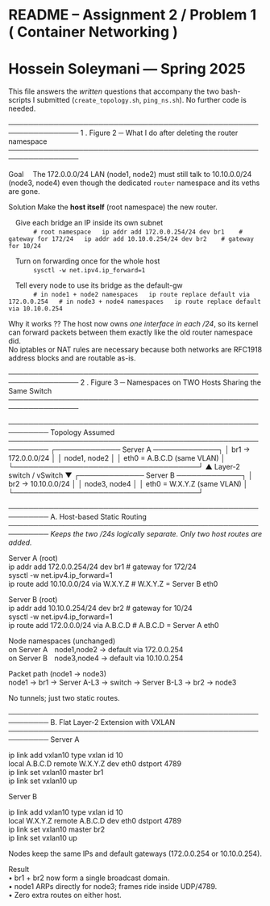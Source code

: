 # README – Assignment 2 / Problem 1 ( Container Networking )
Hossein Soleymani — Spring 2025
================================================================

This file answers the *written* questions that accompany the two
bash-scripts I submitted (`create_topology.sh`, `ping_ns.sh`).
No further code is needed.

────────────────────────────────────────────────────────────────
1 .  Figure 2  ─ What I do after deleting the router namespace
────────────────────────────────────────────────────────────────

Goal  The 172.0.0.0/24 LAN (node1, node2) must still talk to
      10.10.0.0/24 (node3, node4) even though the dedicated
      `router` namespace and its veths are gone.

Solution  Make the **host itself** (root namespace) the new router.

 Give each bridge an IP inside its own subnet  
  ```
  # root namespace
  ip addr add 172.0.0.254/24 dev br1    # gateway for 172/24
  ip addr add 10.10.0.254/24 dev br2    # gateway for 10/24
  ```

 Turn on forwarding once for the whole host  
  ```
  sysctl -w net.ipv4.ip_forward=1
  ```

 Tell every node to use its bridge as the default-gw  
  ```
  # in node1 + node2 namespaces
  ip route replace default via 172.0.0.254
  # in node3 + node4 namespaces
  ip route replace default via 10.10.0.254
  ```

Why it works ?? The host now owns *one interface in each /24*,
so its kernel can forward packets between them exactly like the
old router namespace did.  
No iptables or NAT rules are necessary because both networks are
RFC1918 address blocks and are routable as-is.


────────────────────────────────────────────────────────────────
2 .  Figure 3 ─ Namespaces on TWO Hosts Sharing the Same Switch
────────────────────────────────────────────────────────────────

──────────────────────────────────────────────────────────
Topology Assumed
──────────────────────────────────────────────────────────
              ┌───────────── Server A ─────────────┐
              │ br1   → 172.0.0.0/24               │
              │ node1, node2                       │
              │ eth0 = A.B.C.D   (same VLAN)       │
              └─────────────────────────────────────┘
                           ▲   Layer-2 switch / vSwitch
                           ▼
              ┌───────────── Server B ─────────────┐
              │ br2   → 10.10.0.0/24               │
              │ node3, node4                       │
              │ eth0 = W.X.Y.Z   (same VLAN)       │
              └─────────────────────────────────────┘

──────────────────────────────────────────────────────────
A.  Host-based Static Routing
──────────────────────────────────────────────────────────
*Keeps the two /24s logically separate.  Only two host routes are added.*

Server A (root)  
ip addr add 172.0.0.254/24 dev br1          # gateway for 172/24  
sysctl -w net.ipv4.ip_forward=1  
ip route add 10.10.0.0/24 via W.X.Y.Z       # W.X.Y.Z = Server B eth0  

Server B (root)  
ip addr add 10.10.0.254/24 dev br2          # gateway for 10/24  
sysctl -w net.ipv4.ip_forward=1  
ip route add 172.0.0.0/24 via A.B.C.D       # A.B.C.D = Server A eth0  

Node namespaces (unchanged)  
  on Server A node1,node2 → default via 172.0.0.254  
  on Server B node3,node4 → default via 10.10.0.254  

Packet path (node1 → node3)  
node1 → br1 → Server A-L3 → switch → Server B-L3 → br2 → node3  

No tunnels; just two static routes.

──────────────────────────────────────────────────────────
B. Flat Layer-2 Extension with VXLAN
──────────────────────────────────────────────────────────
Server A  

ip link add vxlan10 type vxlan id 10 \
        local A.B.C.D remote W.X.Y.Z dev eth0 dstport 4789  
ip link set vxlan10 master br1  
ip link set vxlan10 up  

Server B  

ip link add vxlan10 type vxlan id 10 \
        local W.X.Y.Z remote A.B.C.D dev eth0 dstport 4789  
ip link set vxlan10 master br2  
ip link set vxlan10 up  

Nodes keep the same IPs and default gateways (172.0.0.254 or 10.10.0.254).  

Result  
• br1 + br2 now form a single broadcast domain.  
• node1 ARPs directly for node3; frames ride inside UDP/4789.  
• Zero extra routes on either host.  

